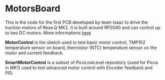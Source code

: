 # MotorsBoard
This is the code for the first PCB developed by team Isaac to drive the traction motors of Rese.Q MK2. It is built around RP2040 and can control up to two DC motors. More informations [here](https://docs.teamisaac.it/doc/brushed-motor-board-hYdcsDyAAj)

**MotorControl** is the sketch used to test basic motor control, TMP102 temperature sensor on board, thermistor (NTC) temperature sensor on the motor and current feedback.
 
**SmartMotorControl** is a subset of PicoLowLevel repository (used for Picos in MK1) used to test advanced motor control with Encoder feedback and PID.
